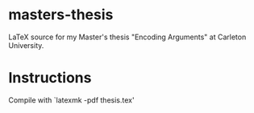 # masters-thesis
LaTeX source for my Master's thesis "Encoding Arguments" at Carleton University.

# Instructions
Compile with `latexmk -pdf thesis.tex'

